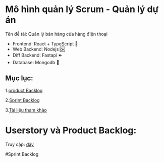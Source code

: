 # Mô hình quản lý Scrum - Quản lý dự án

Tên đề tài: Quản lý bán hàng cửa hàng điện thoại
- Frontend: React + TypeScript 🔷
- Web Backend: Nodejs 🆗
- Diff Backend: Fastapi ⏩
- Database: Mongodb 🌿

## Mục lục:
1.[product Backlog](#p1)

2.[Sprint Backlog](#p2)

3.[Tài liệu tham khảo](#p4)

<a id="p1"></a> 
# Userstory và Product Backlog:
Truy cập: [đây](https://dutudn-my.sharepoint.com/:x:/g/personal/102170170_sv1_dut_udn_vn/EToR3vj8Ve9MlqjTAhSFmMYB03JMQB52Y-Ns6r5HyAWrXg?e=wgdR8H)

<a id="p2"></a>
#Sprint Backlog
